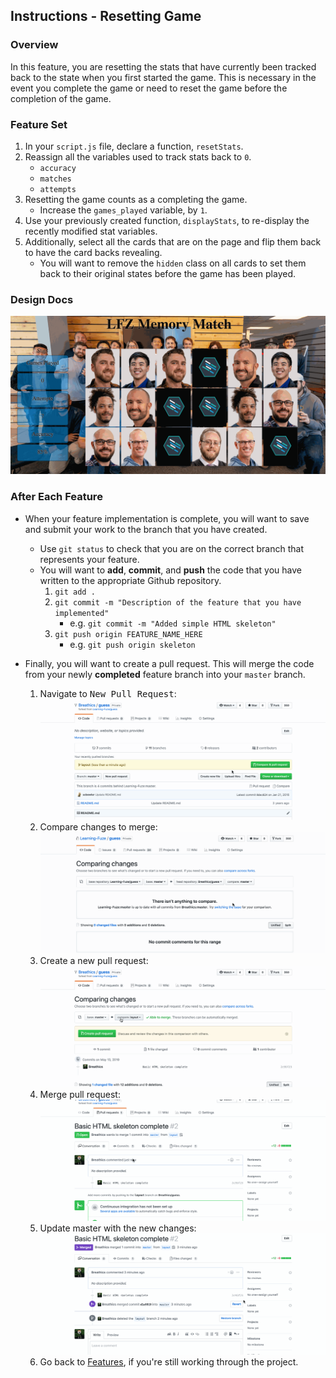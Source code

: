 Instructions - Resetting Game
--

### Overview

In this feature, you are resetting the stats that have currently been tracked back to the state when you first started the game. This is necessary in the event you complete the game or need to reset the game before the completion of the game.

### Feature Set

1. In your `script.js` file, declare a function, `resetStats`.
2. Reassign all the variables used to track stats back to `0`.
   - `accuracy`
   - `matches`
   - `attempts`
3. Resetting the game counts as a completing the game.
   - Increase the `games_played` variable, by `1`.
4. Use your previously created function, `displayStats`, to re-display the recently modified stat variables.
5. Additionally, select all the cards that are on the page and flip them back to have the card backs revealing.
   - You will want to remove the `hidden` class on all cards to set them back to their original states before the game has been played.

### Design Docs

![Resetting Game](../feature-gifs/reset-game.gif)

### After Each Feature

- When your feature implementation is complete, you will want to save and submit your work to the branch that you have created.
  - Use `git status` to check that you are on the correct branch that represents your feature.
  - You will want to **add**, **commit**, and **push** the code that you have written to the appropriate Github repository.
    1. `git add .`
    2. `git commit -m "Description of the feature that you have implemented"`
       - e.g. `git commit -m "Added simple HTML skeleton"`
    3. `git push origin FEATURE_NAME_HERE`
       - e.g. `git push origin skeleton`

- Finally, you will want to create a pull request. This will merge the code from your newly **completed** feature branch into your `master` branch.

  1. Navigate to <kbd>New Pull Request</kbd>:
  ![Navigate to pull requests](../post-feature/navigate-to-pull-request.gif)
  2. Compare changes to merge: 
  ![Compare changes to merge](../post-feature/compare-changes.gif)
  3. Create a new pull request:
  ![Create new pull request](../post-feature/create-pull-request.gif)
  4. Merge pull request:
  ![Merge pull request](../post-feature/merge-pull-request.gif)
  5. Update master with the new changes:
  ![Update master](../post-feature/pull-new-changes.gif)
  6. Go back to [Features](../../README.md#features), if you're still working through the project.
